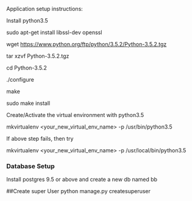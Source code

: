 Application setup instructions:



Install python3.5

sudo apt-get install libssl-dev openssl

wget https://www.python.org/ftp/python/3.5.2/Python-3.5.2.tgz

tar xzvf Python-3.5.2.tgz

cd Python-3.5.2

./configure

make

sudo make install


Create/Activate the virtual environment with python3.5

mkvirtualenv <your_new_virtual_env_name> -p /usr/bin/python3.5


If above step fails, then try

mkvirtualenv <your_new_virtual_env_name> -p /usr/local/bin/python3.5

### Database Setup


Install postgres 9.5 or above and create a new db named bb

##Create super User
python manage.py createsuperuser
